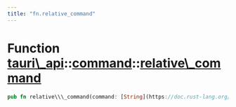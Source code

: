 ```yaml
---
title: "fn.relative_command"
---
```


Function [tauri\\\_api](/docs/api/rust/tauri\_api/../index.html)::[command](/docs/api/rust/tauri\_api/index.html)::[relative\\\_command](/docs/api/rust/tauri\_api/)
====================================================================================================================================================================

```rust
pub fn relative\\\_command(command: [String](https://doc.rust-lang.org/nightly/alloc/string/struct.String.html "struct alloc::string::String")) -&gt; [Result](/docs/api/rust/tauri\_api/../../tauri\_api/type.Result.html "type tauri\_api::Result")&lt;[String](https://doc.rust-lang.org/nightly/alloc/string/struct.String.html "struct alloc::string::String")\&gt;
```
      